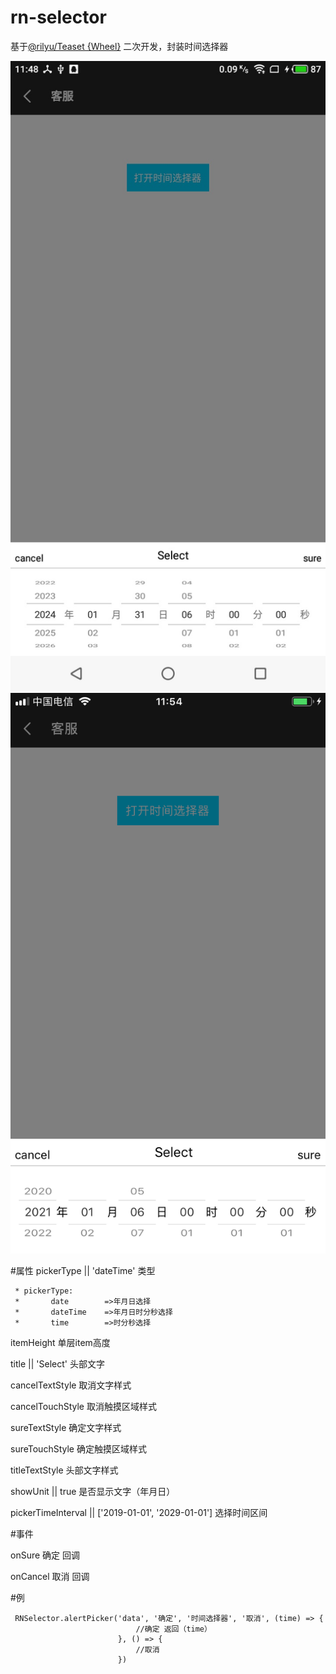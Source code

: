 
# rn-selector
基于[@rilyu/Teaset {Wheel}](https://github.com/rilyu/teaset/blob/master/components/Wheel/Wheel.js) 二次开发，封装时间选择器

![Image text](src/res/android.png)
![Image text](src/res/ios.png)







#属性
pickerType || 'dateTime'  类型  

   
     * pickerType:
     *       date        =>年月日选择
     *       dateTime    =>年月日时分秒选择
     *       time        =>时分秒选择
     
     
 itemHeight         单层item高度
 
 title || 'Select'  头部文字
 
 cancelTextStyle    取消文字样式
 
 cancelTouchStyle   取消触摸区域样式
 
 sureTextStyle      确定文字样式
 
 sureTouchStyle     确定触摸区域样式
 
 titleTextStyle     头部文字样式
 
 showUnit || true  是否显示文字（年月日）
 
 pickerTimeInterval || ['2019-01-01', '2029-01-01']   选择时间区间
 

 
 
 #事件
 
onSure     确定 回调

onCancel   取消 回调



#例

```
 RNSelector.alertPicker('data', '确定', '时间选择器', '取消', (time) => {
                            //确定 返回（time）
                        }, () => {
                            //取消
                        })



